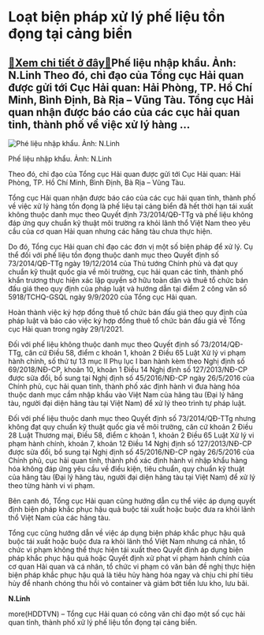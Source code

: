 Loạt biện pháp xử lý phế liệu tồn đọng tại cảng biển
====================================================

[:gift:Xem chi tiết ở đây:gift:](https://hddtvn.com/loat-bien-phap-xu-ly-phe-lieu-ton-dong-tai-cang-bien/)Phế liệu nhập khẩu. Ảnh: N.Linh Theo đó, chỉ đạo của Tổng cục Hải quan được gửi tới Cục Hải quan: Hải Phòng, TP. Hồ Chí Minh, Bình Định, Bà Rịa – Vũng Tàu. Tổng cục Hải quan nhận được báo cáo của các cục hải quan tỉnh, thành phố về việc xử lý hàng …
---------------------------------------------------------------------------------------------------------------------------------------------------------------------------------------------------------------------------------------------------------





![Phé liệu nhập khẩu. Ảnh: N.Linh](https://hddtvn.com/wp-content/uploads/2021/01/1240_IMG_8380.jpg "Phé liệu nhập khẩu. Ảnh: N.Linh")


Phế liệu nhập khẩu. Ảnh: N.Linh



Theo đó, chỉ đạo của Tổng cục Hải quan được gửi tới Cục Hải quan: Hải Phòng, TP. Hồ Chí Minh, Bình Định, Bà Rịa – Vũng Tàu.


Tổng cục Hải quan nhận được báo cáo của các cục hải quan tỉnh, thành phố về việc xử lý hàng tồn đọng là phế liệu tại cảng biển đã hết thời hạn tái xuất không thuộc danh mục theo Quyết định 73/2014/QĐ-TTg và phế liệu không đáp ứng quy chuẩn kỹ thuật môi trường ra khỏi lãnh thổ Việt Nam theo yêu cầu của cơ quan Hải quan nhưng các hãng tàu chưa thực hiện.


Do đó, Tổng cục Hải quan chỉ đạo các đơn vị một số biện pháp để xử lý. Cụ thể đối với phế liệu tồn đọng thuộc danh mục theo Quyết định số 73/2014/QĐ-TTg ngày 19/12/2014 của Thủ tướng Chính phủ và đạt quy chuẩn kỹ thuật quốc gia về môi trường, cục hải quan các tỉnh, thành phố khẩn trương thực hiện xác lập quyền sở hữu toàn dân và thuê tổ chức bán đấu giá theo quy định của pháp luật và hướng dẫn tại điểm 2 công văn số 5918/TCHQ-GSQL ngày 9/9/2020 của Tổng cục Hải quan.


Hoàn thành việc ký hợp đồng thuê tổ chức bán đấu giá theo quy định của pháp luật và báo cáo việc ký hợp đồng thuê tổ chức bán đấu giá về Tổng cục Hải quan trong ngày 29/1/2021.


Đối với phế liệu không thuộc danh mục theo Quyết định số 73/2014/QĐ-TTg, căn cứ Điều 58, điểm c khoản 1, khoản 2 Điều 65 Luật Xử lý vi phạm hành chính, số thứ tự 13 mục II Phụ lục I ban hành kèm theo Nghị định số 69/2018/NĐ-CP, khoản 10, khoản 1 Điều 14 Nghị định số 127/2013/NĐ-CP được sửa đổi, bổ sung tại Nghị định số 45/2016/NĐ-CP ngày 26/5/2016 của Chính phủ, cục hải quan tinh, thành phố xác định hành vi đưa hàng hóa thuộc danh mục cầm nhập khẩu vào Việt Nam của hãng tàu (Đại lý hãng tàu, người đại diện hãng tàu tại Việt Nam) để xử lý theo trình tự pháp luật.


Đối với phế liệu thuộc danh mục theo Quyết định số 73/2014/QĐ-TTg nhưng không đạt quy chuẩn kỹ thuật quốc gia về môi trường, căn cứ khoản 2 Điều 28 Luật Thương mại, Điều 58, điểm c khoản 1, khoản 2 Điều 65 Luật Xử lý vi phạm hành chính, khoản 7, khoản 12 Điều 14 Nghị định số 127/2013/NĐ-CP được sửa đổi, bổ sung tại Nghị định số 45/2016/NĐ-CP ngày 26/5/2016 của Chính phủ, cục hải quan tỉnh, thành phố xác định hành vi nhập khẩu hàng hóa không đáp ứng yêu cầu về điều kiện, tiêu chuẩn, quy chuẩn kỹ thuật của hãng tàu (Đại lý hãng tàu, người đại diện hãng tàu tại Việt Nam) để xử lý theo từng hành vi vi phạm.


Bên cạnh đó, Tổng cục Hải quan cũng hướng dẫn cụ thể việc áp dụng quyết định biện pháp khắc phục hậu quả buộc tái xuất hoặc buộc đưa ra khỏi lãnh thổ Việt Nam của các hãng tàu.


Tổng cục cũng hướng dẫn về việc áp dụng biện pháp khắc phục hậu quả buộc tái xuất hoặc buộc đưa ra khỏi lãnh thổ Việt Nam nhưng cá nhân, tổ chức vi phạm không thể thực hiện tái xuất theo Quyết định áp dụng biện pháp khắc phục hậu quả hoặc Quyết định xử phạt vi phạm hành chính của cơ quan Hải quan và cá nhân, tổ chức vi phạm có văn bản đề nghị thực hiện biện pháp khắc phục hậu quả là tiêu hủy hàng hóa ngay và chịu chi phí tiêu hủy để nhanh chóng thu hồi vỏ container và giảm bớt tiền lưu kho, lưu bãi.




**N.Linh**



more(HDDTVN) – Tổng cục Hải quan có công văn chỉ đạo một số cục hải quan tỉnh, thành phố xử lý phế liệu tồn đọng tại cảng biển.

